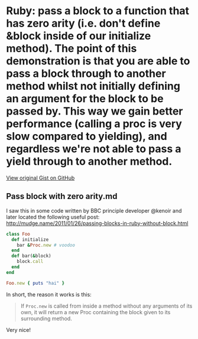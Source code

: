 # Ruby: pass a block to a function that has zero arity (i.e. don't define &block inside of our initialize method). The point of this demonstration is that you are able to pass a block through to another method whilst not initially defining an argument for the block to be passed by. This way we gain better performance (calling a proc is very slow compared to yielding), and regardless we're not able to pass a yield through to another method.

[View original Gist on GitHub](https://gist.github.com/Integralist/b79b7a7706cc150b457c)

## Pass block with zero arity.md

I saw this in some code written by BBC principle developer @kenoir and later located the following useful post: http://mudge.name/2011/01/26/passing-blocks-in-ruby-without-block.html

```ruby
class Foo
  def initialize
    bar &Proc.new # voodoo
  end
  def bar(&block)
    block.call
  end
end

Foo.new { puts "hai" }
```

In short, the reason it works is this: 

> If `Proc.new` is called from inside a method without any arguments of its own, it will return a new Proc containing the block given to its surrounding method.

Very nice!

